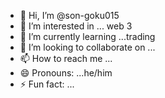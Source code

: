 - 👋 Hi, I’m @son-goku015
- 👀 I’m interested in ... web 3
- 🌱 I’m currently learning ...trading
- 💞️ I’m looking to collaborate on ... 
- 📫 How to reach me ...
- 😄 Pronouns: ...he/him
- ⚡ Fun fact: ...

<!---
son-goku015/son-goku015 is a ✨ special ✨ repository because its `README.md` (this file) appears on your GitHub profile.
You can click the Preview link to take a look at your changes.
--->
